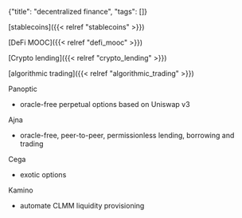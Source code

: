 {"title": "decentralized finance", "tags": []}

[stablecoins]({{< relref "stablecoins" >}})

[DeFi MOOC]({{< relref "defi_mooc" >}})

[Crypto lending]({{< relref "crypto_lending" >}})

[algorithmic trading]({{< relref "algorithmic_trading" >}})

Panoptic
* oracle-free perpetual options based on Uniswap v3

Ajna
* oracle-free, peer-to-peer, permissionless lending, borrowing and trading

Cega
* exotic options

Kamino
* automate CLMM liquidity provisioning

